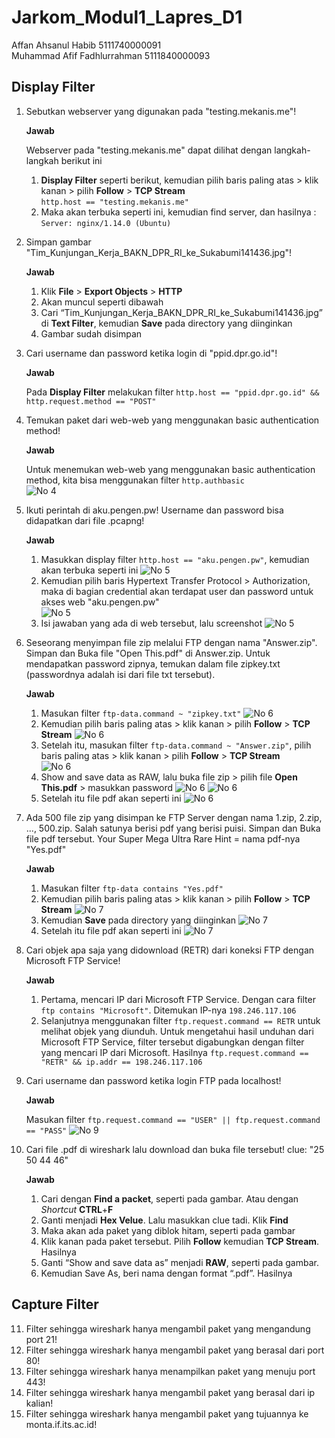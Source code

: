 # Jarkom_Modul1_Lapres_D1

Affan Ahsanul Habib 5111740000091  
Muhammad Afif Fadhlurrahman 5111840000093

## Display Filter

1. Sebutkan webserver yang digunakan pada "testing.mekanis.me"!

	**Jawab**

	Webserver pada "testing.mekanis.me" dapat dilihat dengan langkah-langkah berikut ini  
	1. **Display Filter** seperti berikut, kemudian pilih baris paling atas > klik kanan > pilih **Follow** > **TCP Stream**  
		`http.host == "testing.mekanis.me"`  
	2. Maka akan terbuka seperti ini, kemudian find server, dan hasilnya : `Server: nginx/1.14.0 (Ubuntu)`

2. Simpan gambar "Tim_Kunjungan_Kerja_BAKN_DPR_RI_ke_Sukabumi141436.jpg"!

	**Jawab**

	1. Klik **File** > **Export Objects** > **HTTP**  
	2. Akan muncul seperti dibawah  
	3. Cari “Tim_Kunjungan_Kerja_BAKN_DPR_RI_ke_Sukabumi141436.jpg” di **Text Filter**, kemudian **Save** pada directory yang diinginkan  
	4. Gambar sudah disimpan

3. Cari username dan password ketika login di "ppid.dpr.go.id"!

	**Jawab**

	Pada **Display Filter** melakukan filter `http.host == "ppid.dpr.go.id" && http.request.method == "POST"`

4. Temukan paket dari web-web yang menggunakan basic authentication method!
	
	**Jawab**
	
	Untuk menemukan web-web yang menggunakan basic authentication method, kita bisa menggunakan filter `http.authbasic` <br>
	![No 4](https://github.com/afiffadhlurrahman/Jarkom_Modul1_Lapres_D1/blob/main/img/4a.png)
	
5. Ikuti perintah di aku.pengen.pw! Username dan password bisa didapatkan dari file .pcapng!
	
	**Jawab**
	
	1. Masukkan display filter `http.host == "aku.pengen.pw"`, kemudian akan terbuka seperti ini
	![No 5](https://github.com/afiffadhlurrahman/Jarkom_Modul1_Lapres_D1/blob/main/img/5a.png)
	2. Kemudian pilih baris Hypertext Transfer Protocol > Authorization,  maka di bagian credential akan terdapat user dan password untuk akses web "aku.pengen.pw"<br>
	![No 5](https://github.com/afiffadhlurrahman/Jarkom_Modul1_Lapres_D1/blob/main/img/5b.png)
	3. Isi jawaban yang ada di web tersebut, lalu screenshot
	![No 5](https://github.com/afiffadhlurrahman/Jarkom_Modul1_Lapres_D1/blob/main/img/5c.png)
	
6. Seseorang menyimpan file zip melalui FTP dengan nama "Answer.zip". Simpan dan Buka file "Open This.pdf" di Answer.zip. Untuk mendapatkan password zipnya, temukan dalam file zipkey.txt (passwordnya adalah isi dari file txt tersebut).
	
	**Jawab**
	
	1. Masukan filter `ftp-data.command ~ "zipkey.txt"`
	![No 6](https://github.com/afiffadhlurrahman/Jarkom_Modul1_Lapres_D1/blob/main/img/6a.png)
	2. Kemudian pilih baris paling atas > klik kanan > pilih **Follow** > **TCP Stream**
	![No 6](https://github.com/afiffadhlurrahman/Jarkom_Modul1_Lapres_D1/blob/main/img/6b.png)
	3. Setelah itu, masukan filter `ftp-data.command ~ "Answer.zip"`, pilih baris paling atas > klik kanan > pilih **Follow** > **TCP Stream** <br>
	![No 6](https://github.com/afiffadhlurrahman/Jarkom_Modul1_Lapres_D1/blob/main/img/6c.png)
	4. Show and save data as RAW, lalu buka file zip > pilih file **Open This.pdf** > masukkan password
	![No 6](https://github.com/afiffadhlurrahman/Jarkom_Modul1_Lapres_D1/blob/main/img/6d.png)
	![No 6](https://github.com/afiffadhlurrahman/Jarkom_Modul1_Lapres_D1/blob/main/img/6e.png)
	5. Setelah itu file pdf akan seperti ini
	![No 6](https://github.com/afiffadhlurrahman/Jarkom_Modul1_Lapres_D1/blob/main/img/6d.png)

7. Ada 500 file zip yang disimpan ke FTP Server dengan nama 1.zip, 2.zip, ..., 500.zip. Salah satunya berisi pdf yang berisi puisi. Simpan dan Buka file pdf tersebut.
Your Super Mega Ultra Rare Hint = nama pdf-nya "Yes.pdf"
	
	**Jawab**
	
	1. Masukan filter `ftp-data contains "Yes.pdf"`
	2. Kemudian pilih baris paling atas > klik kanan > pilih **Follow** > **TCP Stream**
	![No 7](https://github.com/afiffadhlurrahman/Jarkom_Modul1_Lapres_D1/blob/main/img/7a.png)
	3. Kemudian **Save** pada directory yang diinginkan
	![No 7](https://github.com/afiffadhlurrahman/Jarkom_Modul1_Lapres_D1/blob/main/img/7b.png)
	4. Setelah itu file pdf akan seperti ini
	![No 7](https://github.com/afiffadhlurrahman/Jarkom_Modul1_Lapres_D1/blob/main/img/7c.png)

8. Cari objek apa saja yang didownload (RETR) dari koneksi FTP dengan Microsoft FTP Service!

	**Jawab**
	
	1. Pertama, mencari IP dari Microsoft FTP Service. Dengan cara filter `ftp contains "Microsoft"`. Ditemukan IP-nya `198.246.117.106`  
	2. Selanjutnya menggunakan filter `ftp.request.command == RETR` untuk melihat objek yang diunduh. Untuk mengetahui hasil unduhan dari Microsoft FTP Service, filter tersebut digabungkan dengan filter yang mencari IP dari Microsoft. Hasilnya `ftp.request.command == "RETR" && ip.addr == 198.246.117.106`

9. Cari username dan password ketika login FTP pada localhost!
	
	**Jawab**
	
	Masukan filter `ftp.request.command == "USER" || ftp.request.command == "PASS"`
	![No 9](https://github.com/afiffadhlurrahman/Jarkom_Modul1_Lapres_D1/blob/main/img/9a.png)
10. Cari file .pdf di wireshark lalu download dan buka file tersebut!
clue: "25 50 44 46"

	**Jawab**

	1. Cari dengan **Find a packet**, seperti pada gambar. Atau dengan *Shortcut* **CTRL**+**F**  
	2. Ganti menjadi **Hex Velue**. Lalu masukkan clue tadi. Klik **Find**  
	3. Maka akan ada paket yang diblok hitam, seperti pada gambar  
	4. Klik kanan pada paket tersebut. Pilih **Follow** kemudian **TCP Stream**. Hasilnya  
	5. Ganti “Show and save data as” menjadi **RAW**, seperti pada gambar.  
	6. Kemudian Save As, beri nama dengan format “.pdf”. Hasilnya  

## Capture Filter
11. Filter sehingga wireshark hanya mengambil paket yang mengandung port 21!
12. Filter sehingga wireshark hanya mengambil paket yang berasal dari port 80!
13. Filter sehingga wireshark hanya menampilkan paket yang menuju port 443!
14. Filter sehingga wireshark hanya mengambil paket yang berasal dari ip kalian!
15. Filter sehingga wireshark hanya mengambil paket yang tujuannya ke monta.if.its.ac.id!
